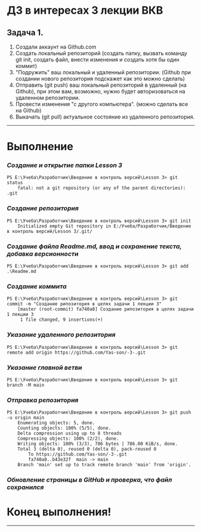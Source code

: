 # ДЗ в интересах 3 лекции ВКВ

## Задача 1.
1.	Создали аккаунт на Github.com  
2.	Создать локальный репозиторий (создать папку, вызвать команду git init, создать файл, внести изменения и создать хотя бы один коммит)  
3.	"Подружить" ваш локальный и удаленный репозитории. (Github при создании нового репозитория подскажет как это можно сделать)  
4.	Отправить (git push) ваш локальный репозиторий в удаленный (на Github), при этом вам, возможно, нужно будет авторизоваться на удаленном репозитории.  
5.	Провести изменения "с другого компьютера". (можно сделать все на Github)  
6.	Выкачать (git pull) актуальное состояние из удаленного репозитория.  
***

# Выполнение

### *Создание и открытие папки Lesson 3*  
    PS E:\Учеба\Разработчик\Введение в контроль версий\Lesson 3> git status   
        fatal: not a git repository (or any of the parent directories): .git  
### *Создание репозитория*  
    PS E:\Учеба\Разработчик\Введение в контроль версий\Lesson 3> git init  
        Initialized empty Git repository in E:/Учеба/Разработчик/Введение в контроль версий/Lesson 3/.git/  
### *Создание файла Readme.md, ввод и сохранение текста, добавка версионности*  
    PS E:\Учеба\Разработчик\Введение в контроль версий\Lesson 3> git add .\Readme.md  
### *Создание коммита*  
    PS E:\Учеба\Разработчик\Введение в контроль версий\Lesson 3> git commit -m "Cоздание рипозитория в целях задачи 1 лекции 3"  
        [master (root-commit) fa740a8] Cоздание рипозитория в целях задачи 1 лекции 3  
         1 file changed, 9 insertions(+)  
### *Указание удаленного репозитория*  
    PS E:\Учеба\Разработчик\Введение в контроль версий\Lesson 3> git remote add origin https://github.com/Yas-son/-3-.git  
### *Указание главной ветви*  
    PS E:\Учеба\Разработчик\Введение в контроль версий\Lesson 3> git branch -M main  
### *Отправка репозитория*  
    PS E:\Учеба\Разработчик\Введение в контроль версий\Lesson 3> git push -u origin main  
        Enumerating objects: 5, done.  
        Counting objects: 100% (5/5), done.  
        Delta compression using up to 8 threads  
        Compressing objects: 100% (2/2), done.  
        Writing objects: 100% (3/3), 786 bytes | 786.00 KiB/s, done.  
        Total 3 (delta 0), reused 0 (delta 0), pack-reused 0  
            To https://github.com/Yas-son/-3-.git  
            fa740a8..b43e32f  main -> main  
        Branch 'main' set up to track remote branch 'main' from 'origin'.  
### *Обновление страницы в GitHub и проверка, что файл сохранился*  
# Конец выполнения!  
***
